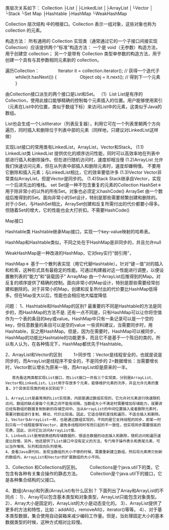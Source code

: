 类层次关系如下：
Collection﻿
├List
│├LinkedList
│├ArrayList
│└Vector
│　└Stack
└Set
Map
├Hashtable
├HashMap
└WeakHashMap


Collection 层次结构 中的根接口。Collection 表示一组对象，这些对象也称为 collection 的元素。

构造方法：
所有通用的 Collection 实现类（通常通过它的一个子接口间接实现 Collection）应该提供两个“标准”构造方法：
一个是 void（无参数）构造方法，用于创建空 collection；
另一个是带有 Collection 类型单参数的构造方法，用于创建一个具有与其参数相同元素新的 collection。

遍历Collection：　　　　
	Iterator it = collection.iterator(); // 获得一个迭代子
　　 while(it.hasNext()) {
　　　　　Object obj = it.next(); // 得到下一个元素
　　 }

由Collection接口派生的两个接口是List和Set。
（1）List
List是有序的Collection，使用此接口能够精确的控制每个元素插入的位置。用户能够使用索引（元素在List中的位置，类似于数组下标）来访问List中的元素，这类似于Java的数组。

List也会生成一个ListIterator（列表反复器），利用它可在一个列表里朝两个方向遍历，同时插入和删除位于列表中部的元素（同样地，只建议对LinkedList这样做）

实现List接口的常用类有LinkedList，ArrayList，Vector和Stack。
(1.1) LinkedList类
LinkedList 提供优化的顺序访问性能，同时可以高效率地在列表中部进行插入和删除操作。但在进行随机访问时，速度却相当慢
(1.2)ArrayList
允许我们快速访问元素，但在从列表中部插入和删除元素时，速度却嫌稍慢。
不要用它删除和插入元素；与LinkedList相比，它的效率要低许多
(1.3)Vector
Vector非常类似ArrayList，但是Vector是同步的。
(1.4)Stack
Stack继承自Vector，实现一个后进先出的堆栈。
set
Set是一种不包含重复的元素的Collection
HashSet＊ 用于除非常小的以外的所有Set。对象也必须定义hashCode()
ArraySet 由一个数组后推得到的Set。面向非常小的Set设计，特别是那些需要频繁创建和删除的。对于小Set，与HashSet相比，ArraySet创建和反复所需付出的代价都要小得多。但随着Set的增大，它的性能也会大打折扣。不需要HashCode()


Map接口

Hashtable类
Hashtable继承Map接口，实现一个key-value映射的哈希表。

HashMap和Hashtable类似，不同之处在于HashMap是非同步的，并且允许null

WeakHashMap是一种改进的HashMap，它对key实行“弱引用”，


HashMap＊ 基于一个散列表实现（用它代替Hashtable）。针对“键－值”对的插入和检索，这种形式具有最稳定的性能。可通过构建器对这一性能进行调整，以便设置散列表的“能力”和“装载因子”
ArrayMap 由一个ArrayList后推得到的Map。对反复的顺序提供了精确的控制。面向非常小的Map设计，特别是那些需要经常创建和删除的。对于非常小的Map，创建和反复所付出的代价要比HashMap低得多。但在Map变大以后，性能也会相应地大幅度降低



问题：
1、Hashtable和HashMap的区别?
最重要的不同是Hashtable的方法是同步的，而HashMap的方法不是.
还有一点不同是，只有HashMap可以让你将空值作为一个表的条目的key或value。HashMap中只有一条记录可以是一个空的key，但任意数量的条目可以是空的value
一些资料建议，当需要同步时，用Hashtable，反之用HashMap。但是，因为在需要时，HashMap可以被同步，HashMap的功能比Hashtable的功能更多，而且它不是基于一个陈旧的类的，所以有人认为，在各种情况下，HashMap都优先于Hashtable。

2、ArrayList和Vector的区别
　　 1>同步性：Vector是线程安全的，也就是说是同步的，而ArrayList是线程序不安全的，不是同步的
	2>数据增长：当需要增长时，Vector默认增长为原来一培，而ArrayList却是原来的一半。

       首先看这两类都实现List接口，而List接口一共有三个实现类，分别是ArrayList、Vector和LinkedList。List用于存放多个元素，能够维护元素的次序，并且允许元素的重复。3个具体实现类的相关区别如下：

    1、ArrayList是最常用的List实现类，内部是通过数组实现的，它允许对元素进行快速随机访问。数组的缺点是每个元素之间不能有间隔，当数组大小不满足时需要增加存储能力，就要讲已经有数组的数据复制到新的存储空间中。当从ArrayList的中间位置插入或者删除元素时，需要对数组进行复制、移动、代价比较高。因此，它适合随机查找和遍历，不适合插入和删除。
    2、Vector与ArrayList一样，也是通过数组实现的，不同的是它支持线程的同步，即某一时刻只有一个线程能够写Vector，避免多线程同时写而引起的不一致性，但实现同步需要很高的花费，因此，访问它比访问ArrayList慢。
    3、LinkedList是用链表结构存储数据的，很适合数据的动态插入和删除，随机访问和遍历速度比较慢。另外，他还提供了List接口中没有定义的方法，专门用于操作表头和表尾元素，可以当作堆栈、队列和双向队列使用。
    4、查看Java源代码，发现当数组的大小不够的时候，需要重新建立数组，然后将元素拷贝到新的数组内，ArrayList和Vector的扩展数组的大小不同。

3、Collection 和Collections的区别。
　　Collections是个java.util下的类，它包含有各种有关集合操作的静态方法。
　　Collection是个java.util下的接口，它是各种集合结构的父接口。

4、数组(Array)和列表(ArrayList)有什么区别？
下面列出了Array和ArrayList的不同点： 
    1）、Array可以包含基本类型和对象类型，ArrayList只能包含对象类型。 
    2）、Array大小是固定的，ArrayList的大小是动态变化的。 
    3）、ArrayList提供了更多的方法和特性，比如：addAll()，removeAll()，iterator()等等。 
    4）、对于基本类型数据，集合使用自动装箱来减少编码工作量。但是，当处理固定大小的基本数据类型的时候，这种方式相对比较慢。


















